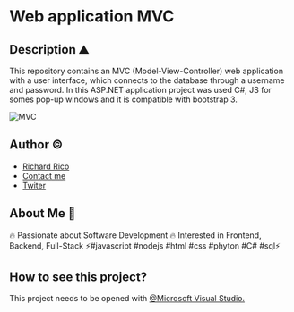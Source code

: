 # Web application MVC

## Description ⛰

This repository contains an MVC (Model-View-Controller) web application with a user interface, which connects to the database through a username and password.
In this ASP.NET application project was used C#, JS for somes pop-up windows and it is compatible with bootstrap 3.


![MVC](https://user-images.githubusercontent.com/104793974/190974647-f3567411-a79f-4203-8acf-6a0229680140.JPG)


## Author ©

- [Richard Rico](https://github.com/Richard-Rico)
- [Contact me](info@richard-rico.com)
- [Twiter](https://twitter.com/rico_code)



## About Me 🚀

🔥 Passionate about Software Development 🔥 Interested in Frontend, Backend, Full-Stack ⚡#javascript #nodejs #html #css #phyton #C# #sql⚡


## How to see this project?

This project needs to be opened with [@Microsoft Visual Studio.](https://visualstudio.microsoft.com/)

